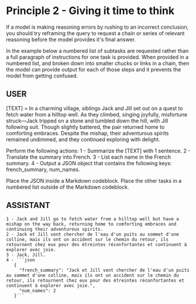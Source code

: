# Principle 2 - Giving it time to think

If a model is making reasoning errors by rushing to an incorrect conclusion, you should try reframing the query to request a chain or series of relevant reasoning before the model provides it's final answer.

In the example below a numbered list of subtasks are requested rather than a full paragraph of instructions for one task is provided. When provided in a numbered list, and broken down into smaller chucks or links in a chain, then the model can provide output for each of those steps and it prevents the model from getting confused.

## USER
[TEXT] = In a charming village, siblings Jack and Jill set out on a quest to fetch water from a hilltop well. As they climbed, singing joyfully, misfortune struck—Jack tripped on a stone and tumbled down the hill, with Jill following suit. Though slightly battered, the pair returned home to comforting embraces. Despite the mishap, their adventurous spirits remained undimmed, and they continued exploring with delight.

Perform the following actions:
1 - Summarize the [TEXT] with 1 sentence.
2 - Translate the summary into French.
3 - List each name in the French summary.
4 - Output a JSON object that contains the following keys: french_summary, num_names.

Place the JSON inside a Markdown codeblock.
Place the other tasks in a numbered list outside of the Markdown codeblock.

## ASSISTANT
```
1 - Jack and Jill go to fetch water from a hilltop well but have a mishap on the way back, returning home to comforting embraces and continuing their adventurous spirits.
2 - Jack et Jill vont chercher de l'eau d'un puits au sommet d'une colline, mais ils ont un accident sur le chemin du retour, ils retournent chez eux pour des étreintes réconfortantes et continuent à explorer avec joie.
3 - Jack, Jill.
4 - ```json
   {
     "french_summary": "Jack et Jill vont chercher de l'eau d'un puits au sommet d'une colline, mais ils ont un accident sur le chemin du retour, ils retournent chez eux pour des étreintes réconfortantes et continuent à explorer avec joie.",
     "num_names": 2
   }```